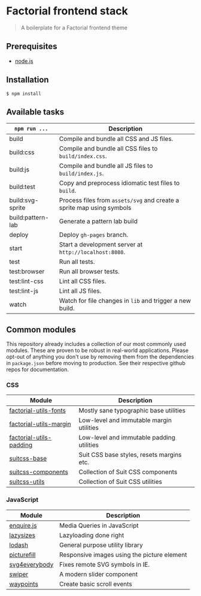 # Factorial frontend stack 

> A boilerplate for a Factorial frontend theme

## Prerequisites

* [node.js](https://nodejs.org/en/)

## Installation

    $ npm install

## Available tasks
 
`npm run ...` | Description
---|---
build | Compile and bundle all CSS and JS files.
build:css | Compile and bundle all CSS files to `build/index.css`.
build:js | Compile and bundle all JS files to `build/index.js`.
build:test | Copy and preprocess idiomatic test files to `build`.
build:svg-sprite | Process files from `assets/svg` and create a sprite map using symbols
build:pattern-lab | Generate a pattern lab build
deploy | Deploy `gh-pages` branch.
start | Start a development server at `http://localhost:8080`.
test | Run all tests. 
test:browser | Run all browser tests.
test:lint-css | Lint all CSS files.
test:lint-js | Lint all JS files.
watch | Watch for file changes in `lib` and trigger a new build.

## Common modules 

This repository already includes a collection of our most commonly used modules. 
These are proven to be robust in real-world applications. Please opt-out of 
anything you don't use by removing them from the dependencies in `package.json` 
before moving to production. See their respective github repos for documentation. 

### CSS 

Module | Description
---|---
[factorial-utils-fonts](https://github.com/factorial-io/utils-font) | Mostly sane typographic base utilities 
[factorial-utils-margin](https://github.com/factorial-io/utils-margin) | Low-level and immutable margin utilities
[factorial-utils-padding](https://github.com/factorial-io/utils-padding) | Low-level and immutable padding utilities
[suitcss-base](https://github.com/suitcss/base) | Suit CSS base styles, resets margins etc.
[suitcss-components](https://github.com/suitcss/components) | Collection of Suit CSS components
[suitcss-utils](https://github.com/suitcss/utils) | Collection of Suit CSS utilities

### JavaScript

Module | Description
---|---
[enquire.js](https://github.com/WickyNilliams/enquire.js/) | Media Queries in JavaScript
[lazysizes](https://github.com/aFarkas/lazysizes) | Lazyloading done right
[lodash](https://github.com/lodash/lodash) | General purpose utility library
[picturefill](https://github.com/scottjehl/picturefill) | Responsive images using the picture element
[svg4everybody](https://github.com/jonathantneal/svg4everybody) | Fixes remote SVG symbols in IE.
[swiper](https://github.com/nolimits4web/swiper/) | A modern slider component
[waypoints](https://github.com/imakewebthings/waypoints) | Create basic scroll events
